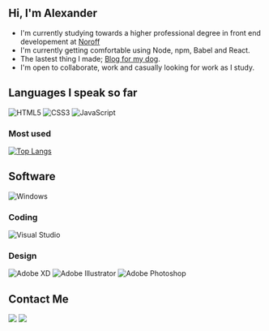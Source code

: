 ## Hi, I'm Alexander

- I'm currently studying towards a higher professional degree in front end developement at [Noroff](https://www.noroff.no/en/studies/vocational-school/front-end-development)
- I'm currently getting comfortable using Node, npm, Babel and React.
- The lastest thing I made; [Blog for my dog](https://deft-scone-ef0e91.netlify.app/index.html).
- I'm open to collaborate, work and casually looking for work as I study.

## Languages I speak so far
![HTML5](https://img.shields.io/badge/html5-%23E34F26.svg?style=for-the-badge&logo=html5&logoColor=white)
![CSS3](https://img.shields.io/badge/css3-%231572B6.svg?style=for-the-badge&logo=css3&logoColor=white)
![JavaScript](https://img.shields.io/badge/javascript-%23323330.svg?style=for-the-badge&logo=javascript&logoColor=%23F7DF1E)

### Most used

[![Top Langs](https://github-readme-stats.vercel.app/api/top-langs/?username=ancalagen)](https://github.com/anuraghazra/github-readme-stats)

## Software
![Windows](https://img.shields.io/badge/Windows-0078D6?style=for-the-badge&logo=windows&logoColor=white)

### Coding
![Visual Studio](https://img.shields.io/badge/Visual%20Studio-5C2D91.svg?style=for-the-badge&logo=visual-studio&logoColor=white)

### Design
![Adobe XD](https://img.shields.io/badge/Adobe%20XD-470137?style=for-the-badge&logo=Adobe%20XD&logoColor=#FF61F6)
![Adobe Illustrator](https://img.shields.io/badge/adobe%20illustrator-%23FF9A00.svg?style=for-the-badge&logo=adobe%20illustrator&logoColor=white)
![Adobe Photoshop](https://img.shields.io/badge/adobe%20photoshop-%2331A8FF.svg?style=for-the-badge&logo=adobe%20photoshop&logoColor=white)

## Contact Me
[<img src="https://img.shields.io/badge/LinkedIn-0077B5?style=for-the-badge&logo=linkedin&logoColor=white">](https://www.linkedin.com/in/alexander-barrett-64568a47/)
[<img src="https://img.shields.io/badge/Discord-7289DA?style=for-the-badge&logo=discord&logoColor=white">](https://discordapp.com/users/178264761199362048)
